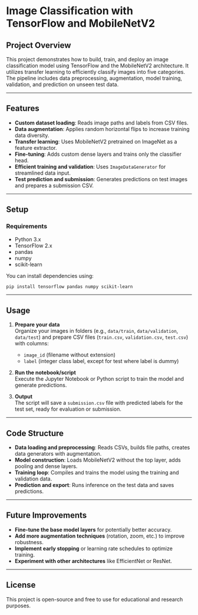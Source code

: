 # Image Classification with TensorFlow and MobileNetV2

## Project Overview

This project demonstrates how to build, train, and deploy an image classification model using TensorFlow and the MobileNetV2 architecture. It utilizes transfer learning to efficiently classify images into five categories. The pipeline includes data preprocessing, augmentation, model training, validation, and prediction on unseen test data.

---

## Features

- **Custom dataset loading**: Reads image paths and labels from CSV files.
- **Data augmentation**: Applies random horizontal flips to increase training data diversity.
- **Transfer learning**: Uses MobileNetV2 pretrained on ImageNet as a feature extractor.
- **Fine-tuning**: Adds custom dense layers and trains only the classifier head.
- **Efficient training and validation**: Uses `ImageDataGenerator` for streamlined data input.
- **Test prediction and submission**: Generates predictions on test images and prepares a submission CSV.

---

## Setup

### Requirements

- Python 3.x
- TensorFlow 2.x
- pandas
- numpy
- scikit-learn

You can install dependencies using:

```bash
pip install tensorflow pandas numpy scikit-learn
```

---

## Usage

1. **Prepare your data**  
   Organize your images in folders (e.g., `data/train`, `data/validation`, `data/test`) and prepare CSV files (`train.csv`, `validation.csv`, `test.csv`) with columns:

   - `image_id` (filename without extension)
   - `label` (integer class label, except for test where label is dummy)

2. **Run the notebook/script**  
   Execute the Jupyter Notebook or Python script to train the model and generate predictions.

3. **Output**  
   The script will save a `submission.csv` file with predicted labels for the test set, ready for evaluation or submission.

---

## Code Structure

- **Data loading and preprocessing**: Reads CSVs, builds file paths, creates data generators with augmentation.
- **Model construction**: Loads MobileNetV2 without the top layer, adds pooling and dense layers.
- **Training loop**: Compiles and trains the model using the training and validation data.
- **Prediction and export**: Runs inference on the test data and saves predictions.

---

## Future Improvements

- **Fine-tune the base model layers** for potentially better accuracy.
- **Add more augmentation techniques** (rotation, zoom, etc.) to improve robustness.
- **Implement early stopping** or learning rate schedules to optimize training.
- **Experiment with other architectures** like EfficientNet or ResNet.

---

## License

This project is open-source and free to use for educational and research purposes.
